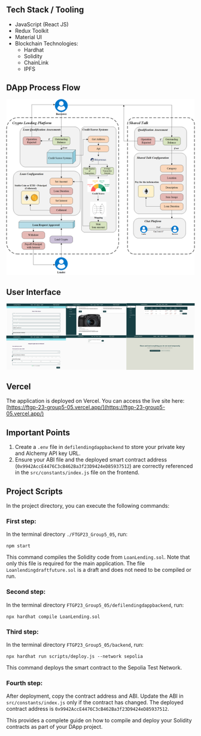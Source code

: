 ## Tech Stack / Tooling

- JavaScript (React JS)
- Redux Toolkit
- Material UI
- Blockchain Technologies:
  - Hardhat
  - Solidity
  - ChainLink
  - IPFS

## DApp Process Flow

![DApp Process Flow](image/Fig2.jpg)

## User Interface

![User Interface](image/Fig1.jpg)

## Vercel
The application is deployed on Vercel. You can access the live site here: [https://ftgp-23-group5-05.vercel.app/](https://ftgp-23-group5-05.vercel.app/)

## Important Points
1. Create a `.env` file in `defilendingdappbackend` to store your private key and Alchemy API key URL.
2. Ensure your ABI file and the deployed smart contract address (`0x9942AccE4476C3cB462Ba3f23D9424eD85937512`) are correctly referenced in the `src/constants/index.js` file on the frontend.


## Project Scripts

In the project directory, you can execute the following commands:

### First step:

In the terminal directory `./FTGP23_Group5_05`, run:

```
npm start
```
This command compiles the Solidity code from `LoanLending.sol`. Note that only this file is required for the main application. The file `Loanlendingdraftfuture.sol` is a draft and does not need to be compiled or run.

### Second step:
In the terminal directory `FTGP23_Group5_05/defilendingdappbackend`, run:

```
npx hardhat compile LoanLending.sol
```

### Third step:
In the terminal directory `FTGP23_Group5_05/backend`, run:

```
npx hardhat run scripts/deploy.js --network sepolia
```
This command deploys the smart contract to the Sepolia Test Network.

### Fourth step:
After deployment, copy the contract address and ABI. Update the ABI in `src/constants/index.js` only if the contract has changed. The deployed contract address is `0x9942AccE4476C3cB462Ba3f23D9424eD85937512`.


This provides a complete guide on how to compile and deploy your Solidity contracts as part of your DApp project.
